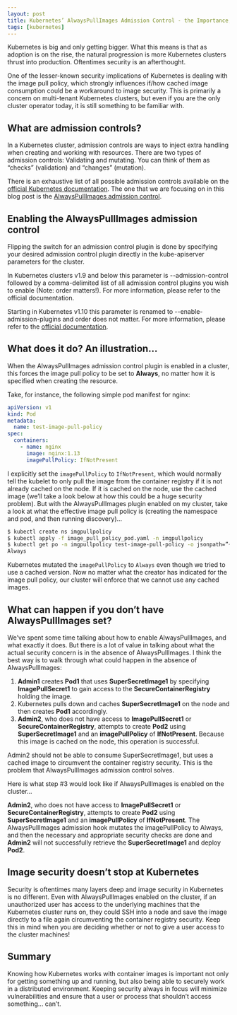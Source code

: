 ```yaml
---
layout: post
title: Kubernetes’ AlwaysPullImages Admission Control - the Importance, Implementation, and Security Vulnerability in its Absence
tags: [kubernetes]
---
```


Kubernetes is big and only getting bigger. What this means is that as adoption is on the rise, the natural progression is more Kubernetes clusters thrust into production. Oftentimes security is an afterthought.

One of the lesser-known security implications of Kubernetes is dealing with the image pull policy, which strongly influences if/how cached image consumption could be a workaround to image security. This is primarily a concern on multi-tenant Kubernetes clusters, but even if you are the only cluster operator today, it is still something to be familiar with.

## What are admission controls?

In a Kubernetes cluster, admission controls are ways to inject extra handling when creating and working with resources. There are two types of admission controls: Validating and mutating. You can think of them as “checks” (validation) and “changes” (mutation).

There is an exhaustive list of all possible admission controls available on the [official Kubernetes documentation](https://kubernetes.io/docs/reference/access-authn-authz/admission-controllers/#what-does-each-admission-controller-do). The one that we are focusing on in this blog post is the [AlwaysPullImages admission control](https://kubernetes.io/docs/reference/access-authn-authz/admission-controllers/#alwayspullimages).

## Enabling the AlwaysPullImages admission control

Flipping the switch for an admission control plugin is done by specifying your desired admission control plugin directly in the kube-apiserver parameters for the cluster.

In Kubernetes clusters v1.9 and below this parameter is --admission-control followed by a comma-delimited list of all admission control plugins you wish to enable (Note: order matters!). For more information, please refer to the official documentation.

Starting in Kubernetes v1.10 this parameter is renamed to --enable-admission-plugins and order does not matter. For more information, please refer to the [official documentation](https://kubernetes.io/docs/reference/access-authn-authz/admission-controllers/#how-do-i-turn-on-an-admission-controller).

## What does it do? An illustration...

When the AlwaysPullImages admission control plugin is enabled in a cluster, this forces the image pull policy to be set to **Always**, no matter how it is specified when creating the resource.

Take, for instance, the following simple pod manifest for nginx:

```yaml
apiVersion: v1
kind: Pod
metadata:
  name: test-image-pull-policy
spec:
  containers:
    - name: nginx
      image: nginx:1.13
      imagePullPolicy: IfNotPresent
```

I explicitly set the `imagePullPolicy` to `IfNotPresent`, which would normally tell the kubelet to only pull the image from the container registry if it is not already cached on the node. If it is cached on the node, use the cached image (we’ll take a look below at how this could be a huge security problem). But with the AlwaysPullImages plugin enabled on my cluster, take a look at what the effective image pull policy is (creating the namespace and pod, and then running discovery)...

```bash
$ kubectl create ns imgpullpolicy 
$ kubectl apply -f image_pull_policy_pod.yaml -n imgpullpolicy 
$ kubectl get po -n imgpullpolicy test-image-pull-policy -o jsonpath=”{.spec.containers[0].imagePullPolicy}” 
Always
```

Kubernetes mutated the `imagePullPolicy` to `Always` even though we tried to use a cached version. Now no matter what the creator has indicated for the image pull policy, our cluster will enforce that we cannot use any cached images.

## What can happen if you don’t have AlwaysPullImages set?

We’ve spent some time talking about how to enable AlwaysPullImages, and what exactly it does. But there is a lot of value in talking about what the actual security concern is in the absence of AlwaysPullImages. I think the best way is to walk through what could happen in the absence of AlwaysPullImages:

1. **Admin1** creates **Pod1** that uses **SuperSecretImage1** by specifying **ImagePullSecret1** to gain access to the **SecureContainerRegistry** holding the image.
1. Kubernetes pulls down and caches **SuperSecretImage1** on the node and then creates **Pod1** accordingly.
1. **Admin2**, who does not have access to **ImagePullSecret1** or **SecureContainerRegistry**, attempts to create **Pod2** using **SuperSecretImage1** and an **imagePullPolicy** of **IfNotPresent**. Because this image is cached on the node, this operation is successful.

Admin2 should not be able to consume SuperSecretImage1, but uses a cached image to circumvent the container registry security. This is the problem that AlwaysPullImages admission control solves.

Here is what step #3 would look like if AlwaysPullImages is enabled on the cluster...

**Admin2**, who does not have access to **ImagePullSecret1** or **SecureContainerRegistry**, attempts to create **Pod2** using **SuperSecretImage1** and an **imagePullPolicy** of **IfNotPresent**. The AlwaysPullImages admission hook mutates the imagePullPolicy to Always, and then the necessary and appropriate security checks are done and **Admin2** will not successfully retrieve the **SuperSecretImage1** and deploy **Pod2**.

## Image security doesn’t stop at Kubernetes

Security is oftentimes many layers deep and image security in Kubernetes is no different. Even with AlwaysPullImages enabled on the cluster, if an unauthorized user has access to the underlying machines that the Kubernetes cluster runs on, they could SSH into a node and save the image directly to a file again circumventing the container registry security. Keep this in mind when you are deciding whether or not to give a user access to the cluster machines!

## Summary

Knowing how Kubernetes works with container images is important not only for getting something up and running, but also being able to securely work in a distributed environment. Keeping security always in focus will minimize vulnerabilities and ensure that a user or process that shouldn’t access something... can’t.
